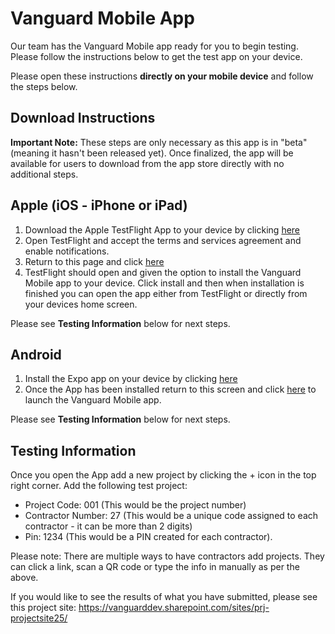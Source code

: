 # Vanguard Mobile App
Our team has the Vanguard Mobile app ready for you to begin testing. Please follow the instructions below to get the test app on your device.

Please open these instructions **directly on your mobile device** and follow the steps below.

## Download Instructions

**Important Note:**
These steps are only necessary as this app is in "beta" (meaning it hasn't been released yet). Once finalized, the app will be available for users to download from the app store directly with no additional steps.

## Apple (iOS - iPhone or iPad)
1. Download the Apple TestFlight App to your device by clicking [here](https://apps.apple.com/ca/app/testflight/id899247664)
2. Open TestFlight and accept the terms and services agreement and enable notifications. 
3. Return to this page and click [here](https://testflight.apple.com/join/nUxXfD6h)
4. TestFlight should open and given the option to install the Vanguard Mobile app to your device. Click install and then when installation is finished you can open the app either from TestFlight or directly from your devices home screen. 

Please see **Testing Information** below for next steps.

## Android
1. Install the Expo app on your device by clicking [here](https://play.google.com/store/apps/details?id=host.exp.exponent)
2. Once the App has been installed return to this screen and click [here](https://expo.io/@veiengdev/vanguard-mobile?release-channel=staging) to launch the Vanguard Mobile app.

Please see **Testing Information** below for next steps.

## Testing Information
Once you open the App add a new project by clicking the + icon in the top right corner.
Add the following test project:
- Project Code: 001 (This would be the project number)
- Contractor Number: 27 (This would be a unique code assigned to each contractor - it can be more than 2 digits)
- Pin: 1234 (This would be a PIN created for each contractor).

Please note: There are multiple ways to have contractors add projects. They can click a link, scan a QR code or type the info in manually as per the above.

If you would like to see the results of what you have submitted, please see this project site: https://vanguarddev.sharepoint.com/sites/prj-projectsite25/
